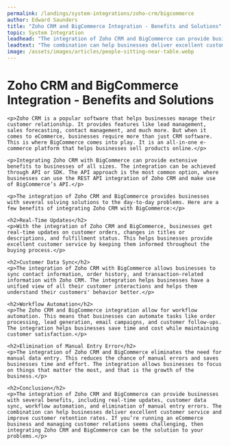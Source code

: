 ```yaml
---
permalink: /landings/system-integrations/zoho-crm/bigcommerce
author: Edward Saunders
title: "Zoho CRM and BigCommerce Integration - Benefits and Solutions"
topic: System Integration
leadhead: "The integration of Zoho CRM and BigCommerce can provide businesses with several benefits, including real-time updates, customer data sync, workflow automation, and elimination of manual entry errors"
leadtext: "The combination can help businesses deliver excellent customer service and improve customer retention rates. If you’re running an eCommerce business and managing customer relations seems challenging, then integrating Zoho CRM and BigCommerce can be the solution to your problems."
image: /assets/images/articles/people-sitting-near-table.webp
---
```

<div class="arttext">	<h1>Zoho CRM and BigCommerce Integration - Benefits and Solutions</h1>

	<p>Zoho CRM is a popular software that helps businesses manage their customer relationship. It provides features like lead management, sales forecasting, contact management, and much more. But when it comes to eCommerce, businesses require more than just CRM software. This is where BigCommerce comes into play. It is an all-in-one e-commerce platform that helps businesses sell products online.</p>

	<p>Integrating Zoho CRM with BigCommerce can provide extensive benefits to businesses of all sizes. The integration can be achieved through API or SDK. The API approach is the most common option, where businesses can use the REST API integration of Zoho CRM and make use of BigCommerce’s API.</p>

	<p>The integration of Zoho CRM and BigCommerce provides businesses with several solving solutions to the day-to-day problems. Here are a few benefits of integrating Zoho CRM with BigCommerce:</p>

	<h2>Real-Time Updates</h2>
	<p>With the integration of Zoho CRM and BigCommerce, businesses get real-time updates on customer orders, changes in titles or descriptions, and fulfillment status. This helps businesses provide excellent customer service by keeping them informed throughout the buying process.</p>

	<h2>Customer Data Sync</h2>
	<p>The integration of Zoho CRM with BigCommerce allows businesses to sync contact information, order history, and transaction-related information with Zoho CRM. The integration helps businesses have a unified view of all their customer interactions and helps them understand their customers' behavior better.</p>

	<h2>Workflow Automation</h2>
	<p>The Zoho CRM and BigCommerce integration allow for workflow automation. This means that businesses can automate tasks like order processing, lead generation, email campaigns, and customer follow-ups. The integration helps businesses save time and cost while maintaining customer satisfaction.</p>

	<h2>Elimination of Manual Entry Error</h2>
	<p>The integration of Zoho CRM and BigCommerce eliminates the need for manual data entry. This reduces the chance of manual errors and saves businesses time and effort. The integration allows businesses to focus on things that matter the most, and that is the growth of the business.</p>

	<h2>Conclusion</h2>
	<p>The integration of Zoho CRM and BigCommerce can provide businesses with several benefits, including real-time updates, customer data sync, workflow automation, and elimination of manual entry errors. The combination can help businesses deliver excellent customer service and improve customer retention rates. If you’re running an eCommerce business and managing customer relations seems challenging, then integrating Zoho CRM and BigCommerce can be the solution to your problems.</p>
	
</div>